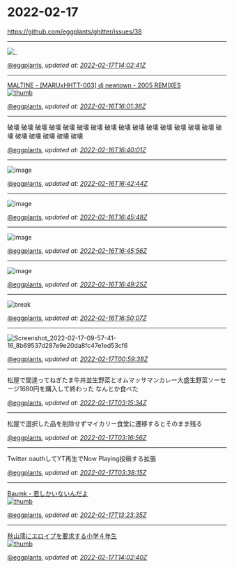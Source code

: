 # 2022-02-17

<https://github.com/eggplants/ghitter/issues/38>

---

![_](https://github.githubassets.com/images/mona-loading-default.gif)

[@eggplants](https://github.com/eggplants), *updated at: [2022-02-17T14:02:41Z](https://github.com/eggplants/ghitter/issues/38#issue-1140152396)*

---

[MALTINE - [MARUxHHTT-003] dj newtown - 2005 REMIXES<br>![thumb](https://i1.sndcdn.com/artworks-glC4yyPzHFC8Fd5p-jd7Rzg-t500x500.jpg)](https://soundcloud.com/maltine-record/sets/2005_remixes)

[@eggplants](https://github.com/eggplants), *updated at: [2022-02-16T16:01:36Z](https://github.com/eggplants/ghitter/issues/38#issuecomment-1041819880)*

---

破壊
破壊
破壊
破壊
破壊
破壊
破壊
破壊
破壊
破壊
破壊
破壊
破壊
破壊
破壊
破壊
破壊
破壊
破壊
破壊
破壊


[@eggplants](https://github.com/eggplants), *updated at: [2022-02-16T16:40:01Z](https://github.com/eggplants/ghitter/issues/38#issuecomment-1041860292)*

---

![image](https://user-images.githubusercontent.com/42153744/154313601-f05c2aa6-f37c-4a68-94ca-6ee77fa6c8eb.png)


[@eggplants](https://github.com/eggplants), *updated at: [2022-02-16T16:42:44Z](https://github.com/eggplants/ghitter/issues/38#issuecomment-1041863032)*

---

![image](https://user-images.githubusercontent.com/42153744/154314114-9bf0f937-4776-4325-b86e-560cacfd2b72.png)


[@eggplants](https://github.com/eggplants), *updated at: [2022-02-16T16:45:48Z](https://github.com/eggplants/ghitter/issues/38#issuecomment-1041866145)*

---

![image](https://user-images.githubusercontent.com/42153744/154314191-37d51c1b-615a-41ba-9be7-a3847da8ded0.png)


[@eggplants](https://github.com/eggplants), *updated at: [2022-02-16T16:45:56Z](https://github.com/eggplants/ghitter/issues/38#issuecomment-1041866291)*

---

![image](https://user-images.githubusercontent.com/42153744/154314829-d47119ee-09f9-42e1-a4ea-92aeeaf46de7.png)


[@eggplants](https://github.com/eggplants), *updated at: [2022-02-16T16:49:25Z](https://github.com/eggplants/ghitter/issues/38#issuecomment-1041869727)*

---

![break](https://user-images.githubusercontent.com/42153744/154314940-ebd9d03b-9d81-41b1-b137-e3ed8557e261.gif)


[@eggplants](https://github.com/eggplants), *updated at: [2022-02-16T16:50:07Z](https://github.com/eggplants/ghitter/issues/38#issuecomment-1041870365)*

---

![Screenshot_2022-02-17-09-57-41-16_8b69537d287e9e20da8fc47e1ed53cf6](https://user-images.githubusercontent.com/42153744/154383760-fbd005c8-91f5-4080-b7cd-c14642d686ce.jpg)


[@eggplants](https://github.com/eggplants), *updated at: [2022-02-17T00:59:38Z](https://github.com/eggplants/ghitter/issues/38#issuecomment-1042462305)*

---

松屋で間違ってねぎたま牛丼並生野菜とオムマッサマンカレー大盛生野菜ソーセージ1680円を購入して終わった
なんとか食べた

[@eggplants](https://github.com/eggplants), *updated at: [2022-02-17T03:15:34Z](https://github.com/eggplants/ghitter/issues/38#issuecomment-1042528466)*

---

松屋で選択した品を削除せずマイカリー食堂に遷移するとそのまま残る

[@eggplants](https://github.com/eggplants), *updated at: [2022-02-17T03:16:56Z](https://github.com/eggplants/ghitter/issues/38#issuecomment-1042529404)*

---

Twitter oauthしてYT再生でNow Playing投稿する拡張

[@eggplants](https://github.com/eggplants), *updated at: [2022-02-17T03:38:15Z](https://github.com/eggplants/ghitter/issues/38#issuecomment-1042541464)*

---

[Baumk - 君しかいないんだよ<br>![thumb](https://i1.sndcdn.com/avatars-000419642241-j15xu2-t500x500.jpg)](https://soundcloud.com/kejiramikitanai/h9jsjiorr7ln)

[@eggplants](https://github.com/eggplants), *updated at: [2022-02-17T13:23:35Z](https://github.com/eggplants/ghitter/issues/38#issuecomment-1042945368)*

---

[秋山澪にエロイプを要求する小学４年生<br>![thumb](https://img.youtube.com/vi/CzY47A7EXik/0.jpg)](http://youtu.be/CzY47A7EXik)

[@eggplants](https://github.com/eggplants), *updated at: [2022-02-17T14:02:40Z](https://github.com/eggplants/ghitter/issues/38#issuecomment-1042981614)*
